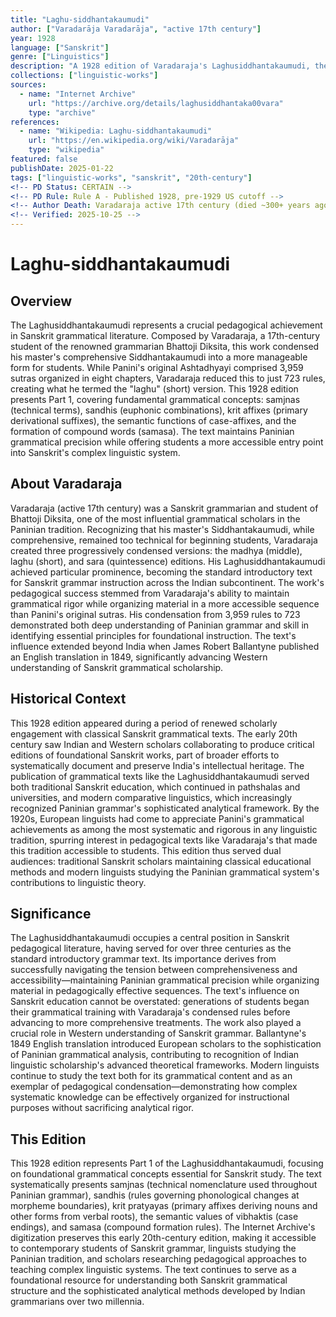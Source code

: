 ```yaml
---
title: "Laghu-siddhantakaumudi"
author: ["Varadarāja Varadarāja", "active 17th century"]
year: 1928
language: ["Sanskrit"]
genre: ["Linguistics"]
description: "A 1928 edition of Varadaraja's Laghusiddhantakaumudi, the 17th-century abridged Sanskrit grammar reducing Panini's 3,959 sutras to 723 accessible rules. This condensed version of Bhattoji Diksita's Siddhantakaumudi covers technical grammatical concepts including samjnas, sandhis, krit affixes, case-affix semantics, and compound formation, serving as an introduction to Paninian grammar for students."
collections: ["linguistic-works"]
sources:
  - name: "Internet Archive"
    url: "https://archive.org/details/laghusiddhantaka00vara"
    type: "archive"
references:
  - name: "Wikipedia: Laghu-siddhantakaumudi"
    url: "https://en.wikipedia.org/wiki/Varadarāja"
    type: "wikipedia"
featured: false
publishDate: 2025-01-22
tags: ["linguistic-works", "sanskrit", "20th-century"]
<!-- PD Status: CERTAIN -->
<!-- PD Rule: Rule A - Published 1928, pre-1929 US cutoff -->
<!-- Author Death: Varadaraja active 17th century (died ~300+ years ago) -->
<!-- Verified: 2025-10-25 -->
---
```


# Laghu-siddhantakaumudi

## Overview

The Laghusiddhantakaumudi represents a crucial pedagogical achievement in Sanskrit grammatical literature. Composed by Varadaraja, a 17th-century student of the renowned grammarian Bhattoji Diksita, this work condensed his master's comprehensive Siddhantakaumudi into a more manageable form for students. While Panini's original Ashtadhyayi comprised 3,959 sutras organized in eight chapters, Varadaraja reduced this to just 723 rules, creating what he termed the "laghu" (short) version. This 1928 edition presents Part 1, covering fundamental grammatical concepts: samjnas (technical terms), sandhis (euphonic combinations), krit affixes (primary derivational suffixes), the semantic functions of case-affixes, and the formation of compound words (samasa). The text maintains Paninian grammatical precision while offering students a more accessible entry point into Sanskrit's complex linguistic system.

## About Varadaraja

Varadaraja (active 17th century) was a Sanskrit grammarian and student of Bhattoji Diksita, one of the most influential grammatical scholars in the Paninian tradition. Recognizing that his master's Siddhantakaumudi, while comprehensive, remained too technical for beginning students, Varadaraja created three progressively condensed versions: the madhya (middle), laghu (short), and sara (quintessence) editions. His Laghusiddhantakaumudi achieved particular prominence, becoming the standard introductory text for Sanskrit grammar instruction across the Indian subcontinent. The work's pedagogical success stemmed from Varadaraja's ability to maintain grammatical rigor while organizing material in a more accessible sequence than Panini's original sutras. His condensation from 3,959 rules to 723 demonstrated both deep understanding of Paninian grammar and skill in identifying essential principles for foundational instruction. The text's influence extended beyond India when James Robert Ballantyne published an English translation in 1849, significantly advancing Western understanding of Sanskrit grammatical scholarship.

## Historical Context

This 1928 edition appeared during a period of renewed scholarly engagement with classical Sanskrit grammatical texts. The early 20th century saw Indian and Western scholars collaborating to produce critical editions of foundational Sanskrit works, part of broader efforts to systematically document and preserve India's intellectual heritage. The publication of grammatical texts like the Laghusiddhantakaumudi served both traditional Sanskrit education, which continued in pathshalas and universities, and modern comparative linguistics, which increasingly recognized Paninian grammar's sophisticated analytical framework. By the 1920s, European linguists had come to appreciate Panini's grammatical achievements as among the most systematic and rigorous in any linguistic tradition, spurring interest in pedagogical texts like Varadaraja's that made this tradition accessible to students. This edition thus served dual audiences: traditional Sanskrit scholars maintaining classical educational methods and modern linguists studying the Paninian grammatical system's contributions to linguistic theory.

## Significance

The Laghusiddhantakaumudi occupies a central position in Sanskrit pedagogical literature, having served for over three centuries as the standard introductory grammar text. Its importance derives from successfully navigating the tension between comprehensiveness and accessibility—maintaining Paninian grammatical precision while organizing material in pedagogically effective sequences. The text's influence on Sanskrit education cannot be overstated: generations of students began their grammatical training with Varadaraja's condensed rules before advancing to more comprehensive treatments. The work also played a crucial role in Western understanding of Sanskrit grammar. Ballantyne's 1849 English translation introduced European scholars to the sophistication of Paninian grammatical analysis, contributing to recognition of Indian linguistic scholarship's advanced theoretical frameworks. Modern linguists continue to study the text both for its grammatical content and as an exemplar of pedagogical condensation—demonstrating how complex systematic knowledge can be effectively organized for instructional purposes without sacrificing analytical rigor.

## This Edition

This 1928 edition represents Part 1 of the Laghusiddhantakaumudi, focusing on foundational grammatical concepts essential for Sanskrit study. The text systematically presents samjnas (technical nomenclature used throughout Paninian grammar), sandhis (rules governing phonological changes at morpheme boundaries), krit pratyayas (primary affixes deriving nouns and other forms from verbal roots), the semantic values of vibhaktis (case endings), and samasa (compound formation rules). The Internet Archive's digitization preserves this early 20th-century edition, making it accessible to contemporary students of Sanskrit grammar, linguists studying the Paninian tradition, and scholars researching pedagogical approaches to teaching complex linguistic systems. The text continues to serve as a foundational resource for understanding both Sanskrit grammatical structure and the sophisticated analytical methods developed by Indian grammarians over two millennia.
